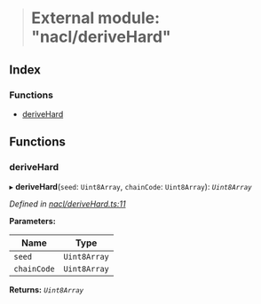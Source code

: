 > # External module: "nacl/deriveHard"

## Index

### Functions

* [deriveHard](_nacl_derivehard_.md#derivehard)

## Functions

###  deriveHard

▸ **deriveHard**(`seed`: `Uint8Array`, `chainCode`: `Uint8Array`): *`Uint8Array`*

*Defined in [nacl/deriveHard.ts:11](https://github.com/polkadot-js/common/blob/cd7aafc/packages/util-crypto/src/nacl/deriveHard.ts#L11)*

**Parameters:**

Name | Type |
------ | ------ |
`seed` | `Uint8Array` |
`chainCode` | `Uint8Array` |

**Returns:** *`Uint8Array`*